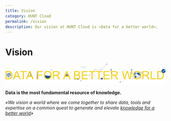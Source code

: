 ```yaml
---
title: Vision
category: HUNT Cloud
permalink: /vision
description: Our vision at HUNT Cloud is «Data for a better world».
---
```


# Vision

![«Data for a better world»](./images/data_for_a_better_world_1200.png)

**Data is the most fundamental resource of knowledge.**

*«We vision a world where we come together to share data, tools and expertise on a common quest to generate and elevate [knowledge for a better world](https://www.ntnu.edu/vision-values-social-mission-key-challenges-and-main-objectives)»*


